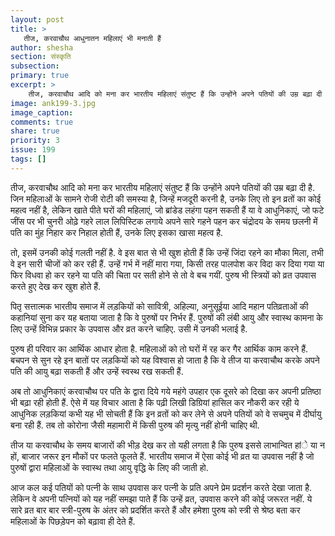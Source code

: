 ```yaml
---
layout: post
title: >
   तीज, करवाचौथ आधुनातन महिलाएं भी मनाती हैं
author: shesha
section: संस्कृति
subsection:
primary: true
excerpt: >
    तीज, करवाचौथ आदि को मना कर भारतीय महिलाएं संतुष्ट हैं कि उन्होंने अपने पतियों की उम्र बढ़ा दी है. जिन महिलाओं के सामने रोजी रोटी की समस्या है, जिन्हें मजदूरी करनी है, उनके लिए तो इन व्रतों का कोई महत्व नहीं है, लेकिन खाते पीते घरों की महिलाएं, ...
image: ank199-3.jpg
image_caption: 
comments: true
share: true
priority: 3
issue: 199
tags: []
---
```


तीज, करवाचौथ आदि को मना कर भारतीय महिलाएं संतुष्ट हैं कि उन्होंने अपने पतियों की उम्र बढ़ा दी है. जिन महिलाओं के सामने रोजी रोटी की समस्या है, जिन्हें मजदूरी करनी है, उनके लिए तो इन व्रतों का कोई महत्व नहीं है, लेकिन खाते पीते घरों की महिलाएं, जो ब्रांडेड लहंगा पहन सकती हैं या वे आधुनिकाएं, जो फटे जींस पर भी चुनरी ओढ़े गहरे लाल लिपिस्टिक लगाये अपने सारे गहने पहन कर चंद्रोदय के समय छलनी में पति का मुंह निहार कर निहाल होती हैं, उनके लिए इसका खासा महत्व है.

तो, इसमें उनकी कोई गलती नहीं है. वे इस बात से भी खुश होती हैं कि उन्हें जिंदा रहने का मौका मिला, तभी वे इन सारी चीजों को कर रही हैं. उन्हें गर्भ में नहीं मारा गया, किसी तरह पालपोश कर विदा कर दिया गया या फिर विधवा हो कर रहने या पति की चिता पर सती होने से तो वे बच गयीं. पुरुष भी स्त्रियों को व्रत उपवास करते हुए देख कर खुश होते हैं.

पितृ सत्तात्मक भारतीय समाज में लड़कियों को सावित्री, अहिल्या, अनुसूईया आदि महान पतिव्रताओं की कहानियां सुना कर यह बताया जाता है कि वे पुरुषों पर निर्भर हैं. पुरुषों की लंबी आयु और स्वास्थ कामना के लिए उन्हें विभिन्न प्रकार के उपवास और व्रत करने चाहिए. उसी में उनकी भलाई है.

पुरुष ही परिवार का आर्थिक आधार होता है. महिलाओं को तो घरों में रह कर गैर आर्थिक काम करने हैं. बचपन से सुन रहे इन बातों पर लड़कियों को यह विश्वास हो जाता है कि वे तीज या करवाचौथ करके अपने पति की आयु बढ़ा सकती हैं और उन्हें स्वस्थ रख सकती हैं.

अब तो आधुनिकाएं करवाचौथ पर पति के द्वारा दिये गये महंगे उपहार एक दूसरे को दिखा कर अपनी प्रतिष्ठा भी बढ़ा रही होती हैं. ऐसे में यह विचार आता है कि पढ़ी लिखी डिग्रियां हासिल कर नौकरी कर रही ये आधुनिक लड़कियां कभी यह भी सोचती हैं कि इन व्रतों को कर लेने से अपने पतियों को वे सचमुच में दीर्घायु बना रही हैं. तब तो कोरोना जैसी महामारी में किसी पुरुष की मृत्यु नहीं होनी चाहिए थी.

तीज या करवाचौथ के समय बाजारों की भीड़ देख कर तो यही लगता है कि पुरुष इससे लाभान्वित हांे या न हों, बाजार जरूर इन मौकों पर फलते फूलते हैं. भारतीय समाज में ऐसा कोई भी व्रत या उपवास नहीं है जो पुरुषों द्वारा महिलाओं के स्वास्थ तथा आयु वृद्धि के लिए की जाती हो.

आज कल कई पतियों को पत्नी के साथ उपवास कर पत्नी के प्रति अपने प्रेम प्रदर्शन करते देखा जाता है. लेकिन वे अपनी पत्नियों को यह नहीं समझा पाते हैं कि उन्हें व्रत, उपवास करने की कोई जरूरत नहीं. ये सारे व्रत बार बार स्त्री-पुरुष के अंतर को प्रदर्शित करते हैं और हमेशा पुरुष को स्त्री से श्रेष्ठ बता कर महिलाओं के पिछड़ेपन को बढ़ावा ही देते हैं.